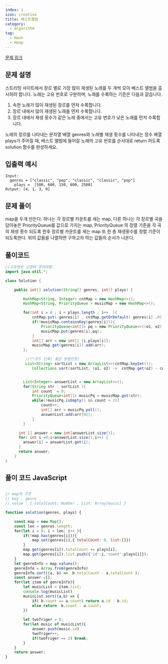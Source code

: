 ```yaml
---
index: 1
icon: creative
title: 베스트앨범
category:
  - algorithm
tag:
  - Hash
  - Heap
---
```


[문제 링크](https://programmers.co.kr/learn/courses/30/lessons/42579)

## 문제 설명

스트리밍 사이트에서 장르 별로 가장 많이 재생된 노래를 두 개씩 모아 베스트 앨범을 출시하려 합니다. 노래는 고유 번호로 구분하며, 노래를 수록하는 기준은 다음과 같습니다.

1. 속한 노래가 많이 재생된 장르를 먼저 수록합니다.
2. 장르 내에서 많이 재생된 노래를 먼저 수록합니다.
3. 장르 내에서 재생 횟수가 같은 노래 중에서는 고유 번호가 낮은 노래를 먼저 수록합니다.

노래의 장르를 나타내는 문자열 배열 genres와 노래별 재생 횟수를 나타내는 정수 배열 plays가 주어질 때, 베스트 앨범에 들어갈 노래의 고유 번호를 순서대로 return 하도록 solution 함수를 완성하세요.

## 입출력 예시

```
Input:
  genres = ["classic", "pop", "classic", "classic", "pop"]
	plays =  [500, 600, 150, 800, 2500]
Output: [4, 1, 3, 0]
```

## 문제 풀이

map을 두개 만든다. 하나는 각 장르별 카운트를 세는 map,
다른 하나는 각 장르별 곡을 담아놓은 PriorityQueue를 값으로 가지는 map,
PriorityQueue 의 정렬 기준을 각 곡의 재생 횟수 되도록 한후
장르별 카운트를 세는 map 또 한 총 재생횟수를 정렬 기준이 되도록한다.
위의 값들을 나열하면 구하고자 하는 값들의 순서가 나온다.

## 풀이코드

```java
//고유번호 신경써 주어야함.
import java.util.*;

class Solution {

    public int[] solution(String[] genres, int[] plays) {

        HashMap<String, Integer> cntMap = new HashMap<>();
        HashMap<String, PriorityQueue > musicMap = new HashMap<>();

        for(int i = 0 ; i < plays.length ; i++  ){
            cntMap.put( genres[i] , cntMap.getOrDefault( genres[i] ,0) + plays[i] );
            if(!musicMap.containsKey(genres[i])){
                PriorityQueue<int[]> pq = new PriorityQueue<>((o1, o2) ->  o2[1] - o1[1] ); //내림차순
                musicMap.put(genres[i],pq);
            }
            int[] arr = new int[] {i,plays[i]};
            musicMap.get(genres[i]).add(arr);
        };

         //**코드 단축! 좋은 방법인듯!
         List<String> sortList = new ArrayList<>(cntMap.keySet());
	 	    Collections.sort(sortList, (o1, o2) ->  cntMap.get(o2) - cntMap.get(o1));


        List<Integer> answerList = new ArrayList<>();
        for(String str : sortList ){
            int count  = 0;
            PriorityQueue<int[]> musicPq = musicMap.get(str);
            while(!musicPq.isEmpty() && count < 2){
                count++;
                int[] arr = musicPq.poll();
                answerList.add(arr[0]);
            }
        }

      int [] answer = new int[answerList.size()];
      for( int i =0;i<answerList.size();i++) {
        answer[i] = answerList.get(i);
      }
      return answer;
    }
}
```

## 풀이 코드 JavaScript 
```js

// map의 구조 
// key : genre 
// value : { totalCount: Number , List: Array[music] }

function solution(genres, plays) {

    const map = new Map();
    const len = genres.length;
    for(let i = 0; i < len; i++ ){
        if(!map.has(genres[i])){
            map.set(genres[i],{ totalCount: 0, list:[]})
        }           
        map.get(genres[i]).totalCount += plays[i];
        map.get(genres[i]).list.push({'id':i,'count':plays[i]});
    }
    let genreInfo = map.values();
    genreInfo = Array.from(genreInfo)
    genreInfo.sort((a, b) =>  b.totalCount - a.totalCount );
    const answer =[];
    for(let item of genreInfo){
        let musicList = item.list;
        console.log(musicList)
        musicList.sort((a,b) => { 
            if( b.count == a.count) return a.id - b.id;
            else return  b.count - a.count;
        })
        
        let twoTriger = 0;
        for(let music of musicList){
            answer.push(music.id)
            twoTriger++;
            if(twoTriger == 2) break;
        }
    }
    return answer;
}
  
```